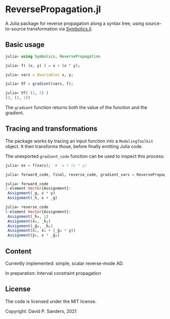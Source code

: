 # ReversePropagation.jl

A Julia package for reverse propagation along a syntax tree, using source-to-source transformation via [Symbolics.jl](https://github.com/JuliaSymbolics/Symbolics.jl).


## Basic usage

```jl
julia> using Symbolics, ReversePropagation

julia> f( (x, y) ) = x + (x * y);

julia> vars = @variables x, y;

julia> ∇f = gradient(vars, f);

julia> ∇f( (1, 2) )
(3, (3, 1))
```

The `gradient` function returns both the value of the function and the gradient.

## Tracing and transformations

The package works by tracing an input function into a `ModelingToolkit` object. It then transforms those, before finally emitting Julia code.

The unexported `gradient_code` function can be used to inspect this process:

```jl
julia> ex = f(vars);  #  x + (x * y)

julia> forward_code, final, reverse_code, gradient_vars = ReversePropagation.gradient_code(vars, ex);

julia> forward_code
2-element Vector{Assignment}:
 Assignment(_g, x * y)
 Assignment(_h, x + _g)

julia> reverse_code
5-element Vector{Assignment}:
 Assignment(_h̄₀, 1)
 Assignment(x̄₀, _h̄₀)
 Assignment(_ḡ₀, _h̄₀)
 Assignment(x̄₁, x̄₀ + (_ḡ₀ * y))
 Assignment(ȳ₀, x * _ḡ₀)
 ```

## Content
Currently implemented: simple, scalar reverse-mode AD. 

In preparation: Interval constraint propagation

## License
The code is licensed under the MIT license.

Copyright: David P. Sanders, 2021
